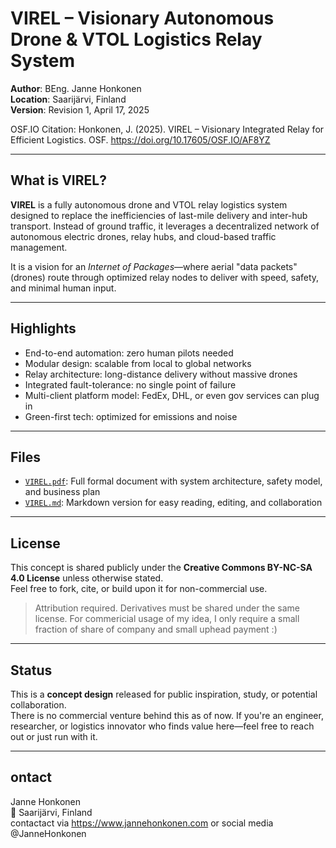 # VIREL – Visionary Autonomous Drone & VTOL Logistics Relay System

**Author**: BEng. Janne Honkonen  
**Location**: Saarijärvi, Finland  
**Version**: Revision 1, April 17, 2025

OSF.IO Citation:
Honkonen, J. (2025). VIREL – Visionary Integrated Relay for Efficient Logistics. OSF. https://doi.org/10.17605/OSF.IO/AF8YZ

---

## What is VIREL?

**VIREL** is a fully autonomous drone and VTOL relay logistics system designed to replace the inefficiencies of last-mile delivery and inter-hub transport. Instead of ground traffic, it leverages a decentralized network of autonomous electric drones, relay hubs, and cloud-based traffic management.

It is a vision for an *Internet of Packages*—where aerial "data packets" (drones) route through optimized relay nodes to deliver with speed, safety, and minimal human input.

---

## Highlights

- End-to-end automation: zero human pilots needed
- Modular design: scalable from local to global networks
- Relay architecture: long-distance delivery without massive drones
- Integrated fault-tolerance: no single point of failure
- Multi-client platform model: FedEx, DHL, or even gov services can plug in
- Green-first tech: optimized for emissions and noise

---

## Files

- [`VIREL.pdf`](./VIREL.pdf): Full formal document with system architecture, safety model, and business plan
- [`VIREL.md`](./VIREL.md): Markdown version for easy reading, editing, and collaboration

---

## License

This concept is shared publicly under the **Creative Commons BY-NC-SA 4.0 License** unless otherwise stated.  
Feel free to fork, cite, or build upon it for non-commercial use.

> Attribution required. Derivatives must be shared under the same license. For commericial usage of my idea, I only require a small fraction of share of company and small uphead payment :)

---

## Status

This is a **concept design** released for public inspiration, study, or potential collaboration.  
There is no commercial venture behind this as of now. If you're an engineer, researcher, or logistics innovator who finds value here—feel free to reach out or just run with it.

---

## ontact

Janne Honkonen  
📍 Saarijärvi, Finland  
contactact via https://www.jannehonkonen.com or social media @JanneHonkonen
